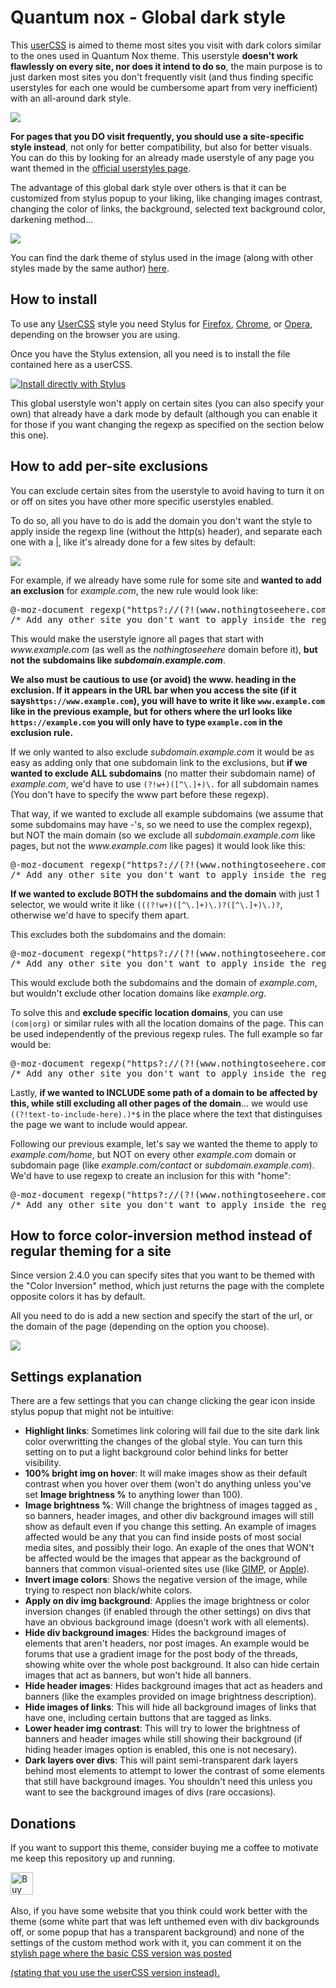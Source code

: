 <h1>Quantum nox - Global dark style</h1>
<p>This <a href="https://github.com/openstyles/stylus/wiki/UserCSS">userCSS</a> is aimed to theme most sites you visit with dark colors similar to the ones used in Quantum Nox theme. This userstyle <b>doesn't work flawlessly on every site, nor does it intend to do so</b>, the main purpose is to just darken most sites you don't frequently visit (and thus finding specific userstyles for each one would be cumbersome apart from very inefficient) with an all-around dark style.</p>

<img src="https://i.imgur.com/o94dio6.png">

<p><b>For pages that you DO visit frequently, you should use a site-specific style instead</b>, not only for better compatibility, but also for better visuals. You can do this by looking for an already made userstyle of any page you want themed in the <a href="https://userstyles.org/">official userstyles page</a>.</p>

<p>The advantage of this global dark style over others is that it can be customized from stylus popup to your liking, like changing images contrast, changing the color of links, the background, selected text background color, darkening method...</p>

<img src="https://i.imgur.com/NOuJvbA.png">

<p>You can find the dark theme of stylus used in the image (along with other styles made by the same author) <a href="https://gitlab.com/RaitaroH/Stylus-DeepDark">here</a>.</p>

<h2>How to install</h2>
<p>To use any <a href="https://github.com/openstyles/stylus/wiki/UserCSS">UserCSS</a> style you need Stylus for <a href="https://addons.mozilla.org/en-US/firefox/addon/styl-us/">Firefox</a>, <a href="https://chrome.google.com/webstore/detail/stylus/clngdbkpkpeebahjckkjfobafhncgmne">Chrome</a>, or <a href="https://addons.opera.com/en-gb/extensions/details/stylus/">Opera</a>, depending on the browser you are using.</p>

<p>Once you have the Stylus extension, all you need is to install the file contained here as a userCSS.</p>

[![Install directly with Stylus](https://img.shields.io/badge/Install%20directly%20with-Stylus-00adad.svg)](https://raw.githubusercontent.com/Izheil/Quantum-Nox-Firefox-Dark-Full-Theme/master/Global%20dark%20userstyle/Quantum%20Nox%20-%20Global%20dark%20style.user.css)

<p>This global userstyle won't apply on certain sites (you can also specify your own) that already have a dark mode by default (although you can enable it for those if you want changing the regexp as specified on the section below this one).</p>

<h2>How to add per-site exclusions</h2>
<p>You can exclude certain sites from the userstyle to avoid having to turn it on or off on sites you have other more specific userstyles enabled.</p>

<p>To do so, all you have to do is add the domain you don't want the style to apply inside the regexp line (without the http(s) header), and separate each one with a |, like it's already done for a few sites by default:</p>

<img src="https://i.imgur.com/F2ecrCn.png">

<p>For example, if we already have some rule for some site and <b>wanted to add an exclusion</b> for <i>example.com</i>, the new rule would look like:</p>

<pre>
@-moz-document regexp("https?://(?!(www.nothingtoseehere.com|www.example.com)).*") {
/* Add any other site you don't want to apply inside the regexp encased between |'s ^ */
</pre> 

<p>This would make the userstyle ignore all pages that start with <i>www.example.com</i> (as well as the <i>nothingtoseehere</i> domain before it), <b>but not the subdomains like <i>subdomain.example.com</i></b>.</p>

<p><b>We also must be cautious to use (or avoid) the <b>www.</b> heading in the exclusion. If it appears in the URL bar when you access the site (if it says<code>https://www.example.com</code>), you will have to write it like <code>www.example.com</code> like in the previous example, but for others where the url looks like <code>https://example.com</code> you will only have to type <code>example.com</code> in the exclusion rule.</b></p>

<p>If we only wanted to also exclude <i>subdomain.example.com</i> it would be as easy as adding only that one subdomain link to the exclusions, but <b>if we wanted to exclude ALL subdomains</b> (no matter their subdomain name) of <i>example.com</i>, we'd have to use <code>(?!w+)([^\.]+)\.</code> for all subdomain names (You don't have to specify the www part before these regexp).</p>

<p>That way, if we wanted to exclude all example subdomains (we assume that some subdomains may have -'s, so we need to use the complex regexp), but NOT the main domain (so we exclude all <i>subdomain.example.com</i> like pages, but not the <i>www.example.com</i> like pages) it would look like this:</p>

<pre>
@-moz-document regexp("https?://(?!(www.nothingtoseehere.com|(?!w+)([^\.]+)\.example.com)).*") {
/* Add any other site you don't want to apply inside the regexp encased between |'s ^ */
</pre>

<p><b>If we wanted to exclude BOTH the subdomains and the domain</b> with just 1 selector, we would write it like <code>(((?!w+)([^\.]+)\.)?([^\.]+)\.)?</code>, otherwise we'd have to specify them apart.</p>

<p>This excludes both the subdomains and the domain:</p>

<pre>
@-moz-document regexp("https?://(?!(www.nothingtoseehere.com|(((?!w+)([^\.]+)\.)?([^\.]+)\.)?example.com)).*") {
/* Add any other site you don't want to apply inside the regexp encased between |'s ^ */
</pre>

<p>This would exclude both the subdomains and the domain of <i>example.com</i>, but wouldn't exclude other location domains like <i>example.org</i>.</p>
<p>To solve this and <b>exclude specific location domains</b>, you can use <code>(com|org)</code> or similar rules with all the location domains of the page. This can be used independently of the previous regexp rules. The full example so far would be:</p>

<pre>
@-moz-document regexp("https?://(?!(www.nothingtoseehere.com|(((?!w+)([^\.]+)\.)?([^\.]+)\.)?example.(com|org))).*") {
/* Add any other site you don't want to apply inside the regexp encased between |'s ^ */
</pre>

<p>Lastly, <b>if we wanted to INCLUDE some path of a domain to be affected by this, while still excluding all other pages of the domain</b>... we would use <code>((?!text-to-include-here).)*$</code> in the place where the text that distinguises the page we want to include would appear.</p>
<p>Following our previous example, let's say we wanted the theme to apply to <i>example.com/home</i>, but NOT on every other <i>example.com</i> domain or subdomain page (like <i>example.com/contact</i> or <i>subdomain.example.com</i>). We'd have to use regexp to create an inclusion for this with "home":</p>

<pre>
@-moz-document regexp("https?://(?!(www.nothingtoseehere.com|(((?!w+)([^\.]+)\.)?([^\.]+)\.)?example.(com|org)((?!home).)*$)).*") {
/* Add any other site you don't want to apply inside the regexp encased between |'s ^ */
</pre>

<h2>How to force color-inversion method instead of regular theming for a site</h2>
<p>Since version 2.4.0 you can specify sites that you want to be themed with the "Color Inversion" method, which just returns the page with the complete opposite colors it has by default.</p>
<p>All you need to do is add a new section and specify the start of the url, or the domain of the page (depending on the option you choose).</p>
<img src="https://i.imgur.com/ZErV54r.png">

<h2>Settings explanation</h2>
<p>There are a few settings that you can change clicking the gear icon inside stylus popup that might not be intuitive:</p>

<ul>
	<li><b>Highlight links</b>: Sometimes link coloring will fail due to the site dark link color overwritting the changes of the global style. You can turn this setting on to put a light background color behind links for better visibility.</li>
	<li><b>100% bright img on hover</b>: It will make images show as their default contrast when you hover over them (won't do anything unless you've set <b>Image brightness %</b> to anything lower than 100).</li>
	<li><b>Image brightness %</b>: Will change the brightness of images tagged as <code><img></code>, so banners, header images, and other div background images will still show as default even if you change this setting. An example of images affected would be any that you can find inside posts of most social media sites, and possibly their logo. An exaple of the ones that WON't be affected would be the images that appear as the background of banners that common visual-oriented sites use (like <a href="https://www.gimp.org/">GIMP</a>, or <a href="https://www.apple.com">Apple</a>).</li>
	<li><b>Invert image colors</b>: Shows the negative version of the image, while trying to respect non black/white colors.</li>
	<li><b>Apply on div img background</b>: Applies the image brightness or color inversion changes (if enabled through the other settings) on divs that have an obvious background image (doesn't work with all elements).</li>
	<li><b>Hide div background images</b>: Hides the background images of elements that aren't headers, nor post images. An example would be forums that use a gradient image for the post body of the threads, showing white over the whole post background. It also can hide certain images that act as banners, but won't hide all banners.</li>
	<li><b>Hide header images</b>: Hides background images that act as headers and banners (like the examples provided on image brightness description).</li>
	<li><b>Hide images of links</b>: This will hide all background images of links that have one, including certain buttons that are tagged as links.</li>
	<li><b>Lower header img contrast</b>: This will try to lower the brightness of banners and header images while still showing their background (if hiding header images option is enabled, this one is not necesary).</li>
	<li><b>Dark layers over divs</b>: This will paint semi-transparent dark layers behind most elements to attempt to lower the contrast of some elements that still have background images. You shouldn't need this unless you want to see the background images of divs (rare occasions).</li>
</ul>

<h2>Donations</h2>
<p>If you want to support this theme, consider buying me a coffee to motivate me keep this repository up and running.</p>
​
<a href='https://ko-fi.com/K3K4TQ97' target='_blank'><img height='36' style='border:0px;height:36px;' src='https://az743702.vo.msecnd.net/cdn/kofi2.png?v=2' border='0' alt='Buy Me a Coffee at ko-fi.com' /></a>

<p>Also, if you have some website that you think could work better with the theme (some white part that was left unthemed even with div backgrounds off, or some popup that has a transparent background) and none of the settings of the custom method work with it, you can comment it on the <a href="https://userstyles.org/styles/171676/global-dark-userstyle-qn-basic-css-version">stylish page where the basic CSS version was posted</p> (stating that you use the userCSS version instead).</p>